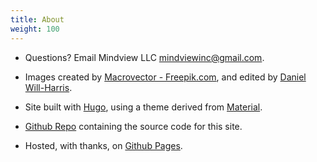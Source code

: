```yaml
---
title: About
weight: 100
---
```


- Questions? Email Mindview LLC <mindviewinc@gmail.com>.

- Images created by <a href="https://www.freepik.com/free-photos-vectors/background">Macrovector - Freepik.com</a>,
and edited by [Daniel Will-Harris](http://www.Will-Harris.com).

- Site built with
<a href="https://www.gohugo.io" target="_blank">Hugo</a>, using a theme derived from
<a href="http://github.com/digitalcraftsman/hugo-material-docs" target="_blank">Material</a>.

- <a href="http://github.com/EveryoneProgram/EveryoneProgram-hugo" target="_blank">Github Repo</a> containing the source code for this site.

- Hosted, with thanks, on <a href="http://github.com" target="_blank">Github Pages</a>.
